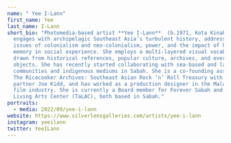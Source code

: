 ```yaml
---
name: " Yee I-Lann"
first_name: Yee
last_name: I-Lann
short_bio: "Photomedia-based artist **Yee I-Lann**  (b.1971, Kota Kinabalu)
  engages with archipelagic Southeast Asia’s turbulent history, addressing
  issues of colonialism and neo-colonialism, power, and the impact of historical
  memory in social experience. She employs a multi-layered visual vocabulary
  drawn from historical references, popular culture, archives, and everyday
  objects. She has recently started collaborating with sea-based and land-based
  communities and indigenous mediums in Sabah. She is a co-founding associate of
  The Ricecooker Archives: Southeast Asian Rock ’n’ Roll Treasury with her
  partner Joe Kidd, and has worked as a production designer in the Malaysian
  film industry. She is currently a Board member for Forever Sabah and Tamparuli
  Living Arts Center (TaLAC), both based in Sabah."
portraits:
  - media: 2022/09/yee-i-lann
website: https://www.silverlensgalleries.com/artists/yee-i-lann
instagram: yeeilann
twitter: YeeILann
---
```

